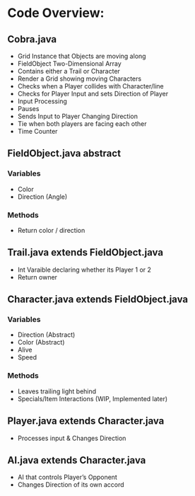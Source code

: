 # Code Overview:
## Cobra.java
- Grid Instance that Objects are moving along
- FieldObject Two-Dimensional Array
- Contains either a Trail or Character
- Render a Grid showing moving Characters
- Checks when a Player collides with Character/line
- Checks for Player Input and sets Direction of Player
- Input Processing
- Pauses
- Sends Input to Player Changing Direction
- Tie when both players are facing each other
- Time Counter
## FieldObject.java abstract
### Variables
- Color
- Direction (Angle)
### Methods
- Return color / direction
## Trail.java extends FieldObject.java
- Int Varaible declaring whether its Player 1 or 2
- Return owner
## Character.java extends FieldObject.java
### Variables
- Direction (Abstract)
- Color (Abstract)
- Alive
- Speed
### Methods
- Leaves trailing light behind
- Specials/Item Interactions (WIP, Implemented later)
## Player.java extends Character.java
- Processes input & Changes Direction
## AI.java extends Character.java
- AI that controls Player’s Opponent
- Changes Direction of its own accord

